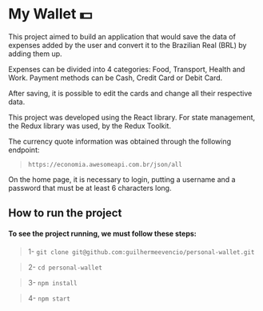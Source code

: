 # My Wallet 💵

This project aimed to build an application that would save the data of expenses added by the user and
convert it to the Brazilian Real (BRL) by adding them up.

Expenses can be divided into 4 categories: Food, Transport, Health and Work.
Payment methods can be Cash, Credit Card or Debit Card.

After saving, it is possible to edit the cards and change all their respective data.

This project was developed using the React library. For state management, the Redux library was used, by the Redux Toolkit.

The currency quote information was obtained through the following endpoint:

> `https://economia.awesomeapi.com.br/json/all`

On the home page, it is necessary to login, putting a username and a password that must be at least 6 characters long.

## How to run the project


#### To see the project running, we must follow these steps:

> 1- `git clone git@github.com:guilhermeevencio/personal-wallet.git`

> 2- `cd personal-wallet`

> 3- `npm install` 

> 4- `npm start`
